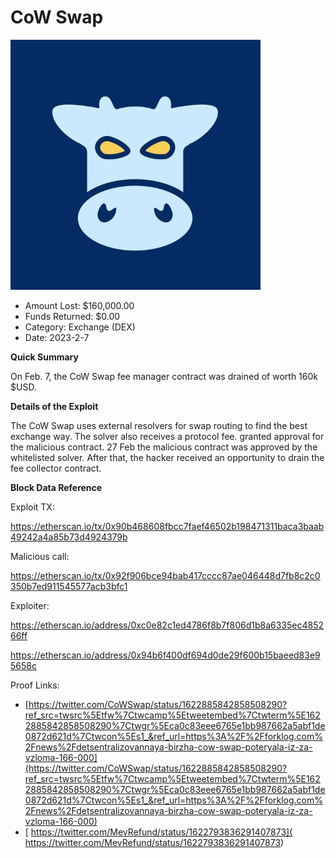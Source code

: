 # CoW Swap
![CoW Swap](/rektimages/CoW-Swap.png)
- Amount Lost: $160,000.00
- Funds Returned: $0.00
- Category: Exchange (DEX)
- Date: 2023-2-7

**Quick Summary**

On Feb. 7, the CoW Swap fee manager contract was drained of worth 160k $USD.

  


 **Details of the Exploit**

The CoW Swap uses external resolvers for swap routing to find the best exchange way. The solver also receives a protocol fee.  granted approval for the malicious contract. 27 Feb the malicious contract was approved by the whitelisted solver. After that, the hacker received an opportunity to drain the fee collector contract.

  


 **Block Data Reference**

Exploit TX: 

https://etherscan.io/tx/0x90b468608fbcc7faef46502b198471311baca3baab49242a4a85b73d4924379b

  


Malicious call:

https://etherscan.io/tx/0x92f906bce94bab417cccc87ae046448d7fb8c2c0350b7ed911545577acb3bfc1

  


Exploiter: 

https://etherscan.io/address/0xc0e82c1ed4786f8b7f806d1b8a6335ec485266ff

https://etherscan.io/address/0x94b6f400df694d0de29f600b15baeed83e95658c

  


  



Proof Links:
- [https://twitter.com/CoWSwap/status/1622885842858508290?ref_src=twsrc%5Etfw%7Ctwcamp%5Etweetembed%7Ctwterm%5E1622885842858508290%7Ctwgr%5Eca0c83eee6765e1bb987662a5abf1de0872d621d%7Ctwcon%5Es1_&ref_url=https%3A%2F%2Fforklog.com%2Fnews%2Fdetsentralizovannaya-birzha-cow-swap-poteryala-iz-za-vzloma-166-000](https://twitter.com/CoWSwap/status/1622885842858508290?ref_src=twsrc%5Etfw%7Ctwcamp%5Etweetembed%7Ctwterm%5E1622885842858508290%7Ctwgr%5Eca0c83eee6765e1bb987662a5abf1de0872d621d%7Ctwcon%5Es1_&ref_url=https%3A%2F%2Fforklog.com%2Fnews%2Fdetsentralizovannaya-birzha-cow-swap-poteryala-iz-za-vzloma-166-000)
- [ https://twitter.com/MevRefund/status/1622793836291407873]( https://twitter.com/MevRefund/status/1622793836291407873)


